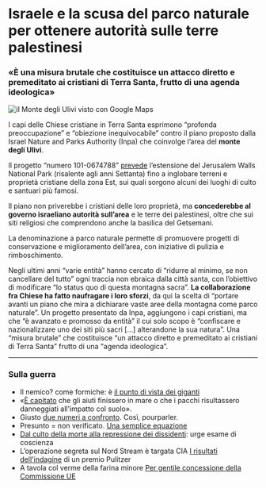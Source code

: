 # Israele e la scusa del parco naturale per ottenere autorità sulle terre palestinesi

### «È una misura brutale che costituisce un attacco diretto e premeditato ai cristiani di Terra Santa, frutto di una agenda ideologica»

![il Monte degli Ulivi visto con Google Maps](monte-degli-ulivi.jpeg)

I capi delle Chiese cristiane in Terra Santa esprimono “profonda preoccupazione” e “obiezione inequivocabile” contro il piano proposto dalla Israel Nature and Parks Authority (Inpa) che coinvolge l’area del **monte degli Ulivi**.

Il progetto “numero 101-0674788” [prevede](https://t-j.org.il/wp-content/uploads/2022/02/Mount-of-olives-letter-to-Tamar-Zandberg.pdf) l’estensione del Jerusalem Walls National Park (risalente agli anni Settanta) fino a inglobare terreni e proprietà cristiane della zona Est, sui quali sorgono alcuni dei luoghi di culto e santuari più famosi.

Il piano non priverebbe i cristiani delle loro proprietà, ma **concederebbe al governo israeliano autorità sull’area** e le terre dei palestinesi, oltre che sui siti religiosi che comprendono anche la basilica del Getsemani.

La denominazione a parco naturale permette di promuovere progetti di conservazione e miglioramento dell’area, con iniziative di pulizia e rimboschimento.

Negli ultimi anni “varie entità” hanno cercato di “ridurre al minimo, se non cancellare del tutto” ogni traccia non ebraica dalla città santa, con l’obiettivo di modificare “lo status quo di questa montagna sacra”. **La collaborazione fra Chiese ha fatto naufragare i loro sforzi**, da qui la scelta di “portare avanti un piano che mira a dichiarare vaste aree della montagna come parco naturale”. Un progetto presentato da Inpa, aggiungono i capi cristiani, ma che “è avanzato e promosso da entità” il cui solo scopo è “confiscare e nazionalizzare uno dei siti più sacri […] alterandone la sua natura”. Una “misura brutale” che costituisce “un attacco diretto e premeditato ai cristiani di Terra Santa” frutto di una “agenda ideologica”.

---

### Sulla guerra
- Il nemico? come formiche: è [il punto di vista dei giganti](/articles/2024-03-07-come-formiche.html)
- «[È capitato](/articles/2024-03-06-una-barzelletta-vera.html) che gli aiuti finissero in mare o che i pacchi risultassero danneggiati all'impatto col suolo».
- Giusto [due numeri a confronto](/articles/2024-02-05-questione-di-priorita.html). Così, pourparler.
- Presunto = non verificato. [Una semplice equazione](/articles/2024-01-28-presunzione-di-innocenza.html)
- [Dal culto della morte alla repressione dei dissidenti](/articles/2023-03-27-il-bue-dice-cornuto-asino.html): urge esame di coscienza
- L’operazione segreta sul Nord Stream è targata CIA [I risultati dell'indagine](/articles/2023-02-16-nord-stream.html) di un premio Pulitzer
- A tavola col verme della farina minore [Per gentile concessione della Commissione UE](/articles/2024-03-05-verme-farina.html)